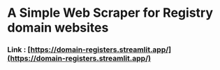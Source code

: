 # A Simple Web Scraper for Registry domain websites

### Link : [https://domain-registers.streamlit.app/](https://domain-registers.streamlit.app/)
